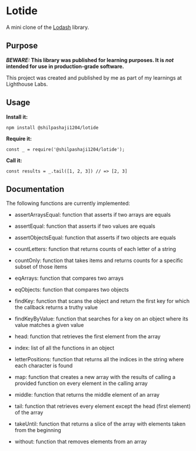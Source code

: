 # Lotide

A mini clone of the [Lodash](https://lodash.com) library.

## Purpose

**_BEWARE:_ This library was published for learning purposes. It is _not_ intended for use in production-grade software.**

This project was created and published by me as part of my learnings at Lighthouse Labs. 

## Usage

**Install it:**

`npm install @shilpashaji1204/lotide`

**Require it:**

`const _ = require('@shilpashaji1204/lotide');`

**Call it:**

`const results = _.tail([1, 2, 3]) // => [2, 3]`

## Documentation

The following functions are currently implemented:

* assertArraysEqual: function that asserts if two arrays are equals

* assertEqual: function that asserts if two values are equals

* assertObjectsEqual: function that asserts if two objects are equals

* countLetters: function that returns counts of each letter of a string

* countOnly: function that takes items and returns counts for a specific subset of those items

* eqArrays: function that compares two arrays

* eqObjects: function that compares two objects

* findKey: function that scans the object and return the first key for which the callback returns a truthy value

* findKeyByValue: function that searches for a key on an object where its value matches a given value

* head: function that retrieves the first element from the array

* index: list of all the functions in an object

* letterPositions: function that returns all the indices in the string where each character is found

* map: function that creates a new array with the results of calling a provided function on every element in the calling array

* middle: function that returns the middle element of an array

* tail: function that retrieves every element except the head (first element) of the array

* takeUntil: function that returns a slice of the array with elements taken from the beginning

* without: function that removes elements from an array